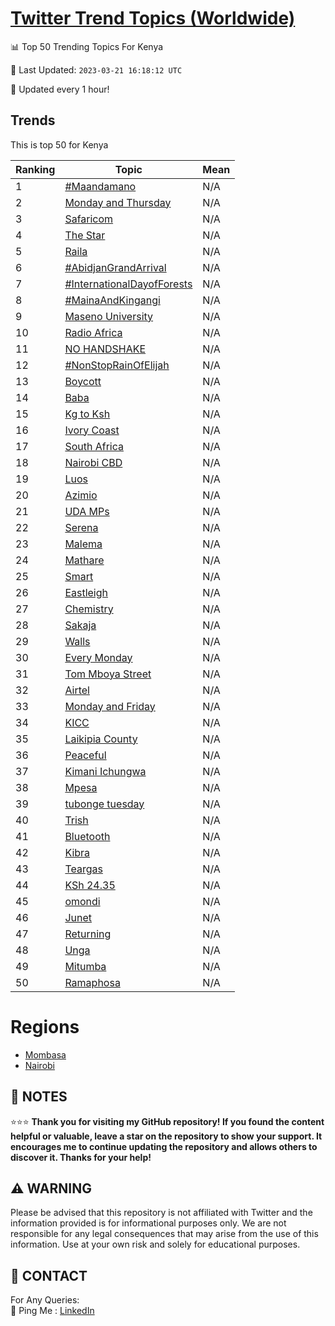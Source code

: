 [Twitter Trend Topics (Worldwide)](https://github.com/ErcinDedeoglu/Twitter-Trend-Topics)
==========


📊 Top 50 Trending Topics For Kenya

📆 Last Updated: `2023-03-21 16:18:12 UTC`

🔧 Updated every 1 hour!


## Trends

This is top 50 for Kenya

| Ranking | Topic | Mean |
| ------- | ------------ | ------------ |
| 1 | [#Maandamano](http://twitter.com/search?q=%23Maandamano) | N/A |
| 2 | [Monday and Thursday](http://twitter.com/search?q=Monday+and+Thursday) | N/A |
| 3 | [Safaricom](http://twitter.com/search?q=Safaricom) | N/A |
| 4 | [The Star](http://twitter.com/search?q=The+Star) | N/A |
| 5 | [Raila](http://twitter.com/search?q=Raila) | N/A |
| 6 | [#AbidjanGrandArrival](http://twitter.com/search?q=%23AbidjanGrandArrival) | N/A |
| 7 | [#InternationalDayofForests](http://twitter.com/search?q=%23InternationalDayofForests) | N/A |
| 8 | [#MainaAndKingangi](http://twitter.com/search?q=%23MainaAndKingangi) | N/A |
| 9 | [Maseno University](http://twitter.com/search?q=Maseno+University) | N/A |
| 10 | [Radio Africa](http://twitter.com/search?q=Radio+Africa) | N/A |
| 11 | [NO HANDSHAKE](http://twitter.com/search?q=NO+HANDSHAKE) | N/A |
| 12 | [#NonStopRainOfElijah](http://twitter.com/search?q=%23NonStopRainOfElijah) | N/A |
| 13 | [Boycott](http://twitter.com/search?q=Boycott) | N/A |
| 14 | [Baba](http://twitter.com/search?q=Baba) | N/A |
| 15 | [Kg to Ksh](http://twitter.com/search?q=Kg+to+Ksh) | N/A |
| 16 | [Ivory Coast](http://twitter.com/search?q=Ivory+Coast) | N/A |
| 17 | [South Africa](http://twitter.com/search?q=South+Africa) | N/A |
| 18 | [Nairobi CBD](http://twitter.com/search?q=Nairobi+CBD) | N/A |
| 19 | [Luos](http://twitter.com/search?q=Luos) | N/A |
| 20 | [Azimio](http://twitter.com/search?q=Azimio) | N/A |
| 21 | [UDA MPs](http://twitter.com/search?q=UDA+MPs) | N/A |
| 22 | [Serena](http://twitter.com/search?q=Serena) | N/A |
| 23 | [Malema](http://twitter.com/search?q=Malema) | N/A |
| 24 | [Mathare](http://twitter.com/search?q=Mathare) | N/A |
| 25 | [Smart](http://twitter.com/search?q=Smart) | N/A |
| 26 | [Eastleigh](http://twitter.com/search?q=Eastleigh) | N/A |
| 27 | [Chemistry](http://twitter.com/search?q=Chemistry) | N/A |
| 28 | [Sakaja](http://twitter.com/search?q=Sakaja) | N/A |
| 29 | [Walls](http://twitter.com/search?q=Walls) | N/A |
| 30 | [Every Monday](http://twitter.com/search?q=Every+Monday) | N/A |
| 31 | [Tom Mboya Street](http://twitter.com/search?q=Tom+Mboya+Street) | N/A |
| 32 | [Airtel](http://twitter.com/search?q=Airtel) | N/A |
| 33 | [Monday and Friday](http://twitter.com/search?q=Monday+and+Friday) | N/A |
| 34 | [KICC](http://twitter.com/search?q=KICC) | N/A |
| 35 | [Laikipia County](http://twitter.com/search?q=Laikipia+County) | N/A |
| 36 | [Peaceful](http://twitter.com/search?q=Peaceful) | N/A |
| 37 | [Kimani Ichungwa](http://twitter.com/search?q=Kimani+Ichungwa) | N/A |
| 38 | [Mpesa](http://twitter.com/search?q=Mpesa) | N/A |
| 39 | [tubonge tuesday](http://twitter.com/search?q=tubonge+tuesday) | N/A |
| 40 | [Trish](http://twitter.com/search?q=Trish) | N/A |
| 41 | [Bluetooth](http://twitter.com/search?q=Bluetooth) | N/A |
| 42 | [Kibra](http://twitter.com/search?q=Kibra) | N/A |
| 43 | [Teargas](http://twitter.com/search?q=Teargas) | N/A |
| 44 | [KSh 24.35](http://twitter.com/search?q=KSh+24.35) | N/A |
| 45 | [omondi](http://twitter.com/search?q=omondi) | N/A |
| 46 | [Junet](http://twitter.com/search?q=Junet) | N/A |
| 47 | [Returning](http://twitter.com/search?q=Returning) | N/A |
| 48 | [Unga](http://twitter.com/search?q=Unga) | N/A |
| 49 | [Mitumba](http://twitter.com/search?q=Mitumba) | N/A |
| 50 | [Ramaphosa](http://twitter.com/search?q=Ramaphosa) | N/A |



# Regions

* [Mombasa](</Kenya/Mombasa.md>)
* [Nairobi](</Kenya/Nairobi.md>)



## 📝 NOTES

⭐⭐⭐ **Thank you for visiting my GitHub repository! If you found the content helpful or valuable, leave a star on the repository to show your support. It encourages me to continue updating the repository and allows others to discover it. Thanks for your help!**


## ⚠️ WARNING

Please be advised that this repository is not affiliated with Twitter and the information provided is for informational purposes only. We are not responsible for any legal consequences that may arise from the use of this information. Use at your own risk and solely for educational purposes.


## 📨 CONTACT

 For Any Queries:  
            🏓 Ping Me : [LinkedIn](https://www.linkedin.com/in/ercindedeoglu/)
